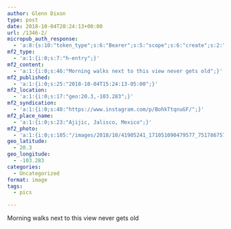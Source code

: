 ```yaml
---
author: Glenn Dixon
type: post
date: 2018-10-04T20:24:13+00:00
url: /1346-2/
micropub_auth_response:
  - 'a:8:{s:10:"token_type";s:6:"Bearer";s:5:"scope";s:6:"create";s:2:"me";s:28:"https://glenn.thedixons.net/";s:9:"issued_by";s:55:"https://glenn.thedixons.net/wp-json/indieauth/1.0/token";s:9:"client_id";s:24:"https://ownyourgram.com/";s:9:"issued_at";i:1540737877;s:4:"user";i:1;s:13:"last_accessed";i:1540750211;}'
mf2_type:
  - 'a:1:{i:0;s:7:"h-entry";}'
mf2_content:
  - 'a:1:{i:0;s:46:"Morning walks next to this view never gets old";}'
mf2_published:
  - 'a:1:{i:0;s:25:"2018-10-04T15:24:13-05:00";}'
mf2_location:
  - 'a:1:{i:0;s:17:"geo:20.3,-103.283";}'
mf2_syndication:
  - 'a:1:{i:0;s:40:"https://www.instagram.com/p/BohkTtqnuGF/";}'
mf2_place_name:
  - 'a:1:{i:0;s:23:"Ajijic, Jalisco, Mexico";}'
mf2_photo:
  - 'a:1:{i:0;s:105:"/images/2018/10/41905241_171051090479577_7517867576093989121_n.jpg";}'
geo_latitude:
  - 20.3
geo_longitude:
  - -103.283
categories:
  - Uncategorized
format: image
tags:
  - pics

---
```

Morning walks next to this view never gets old